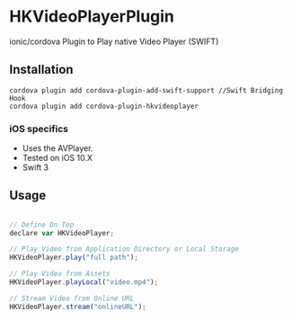 # HKVideoPlayerPlugin
ionic/cordova Plugin to Play native Video Player (SWIFT)

## Installation

```
cordova plugin add cordova-plugin-add-swift-support //Swift Bridging Hook
cordova plugin add cordova-plugin-hkvideoplayer
```

### iOS specifics
* Uses the AVPlayer.
* Tested on iOS 10.X
* Swift 3

## Usage

```javascript
 	
// Define On Top 
declare var HKVideoPlayer;

// Play Video from Application Directory or Local Storage
HKVideoPlayer.play("full path");

// Play Video from Assets
HKVideoPlayer.playLocal("video.mp4");

// Stream Video from Online URL
HKVideoPlayer.stream("onlineURL");

```
